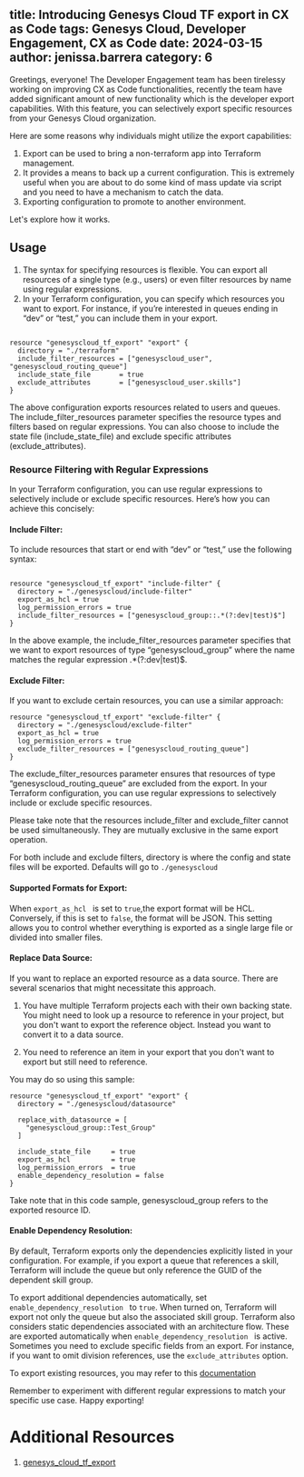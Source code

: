 title: Introducing Genesys Cloud TF export in CX as Code
tags: Genesys Cloud, Developer Engagement, CX as Code
date: 2024-03-15
author: jenissa.barrera
category: 6
---

Greetings, everyone! The Developer Engagement team has been tirelessy working on improving CX as Code functionalities, recently the team have added significant amount of new functionality which is the developer export capabilities. With this feature, you can selectively export specific resources from your Genesys Cloud organization. 

Here are some reasons why individuals might utilize the export capabilities:

1. Export can be used to bring a non-terraform app into Terraform management.
2. It provides a means to back up a current configuration. This is extremely useful when you are about to do some kind of mass update via script and you need to have a mechanism to catch the data.
3. Exporting configuration to promote to another environment.

Let's explore how it works.


## Usage


1. The syntax for specifying resources is flexible. You can export all resources of a single type (e.g., users) or even filter resources by name using regular expressions.
2. In your Terraform configuration, you can specify which resources you want to export. For instance, if you’re interested in queues ending in “dev” or “test,” you can include them in your export.

```hcl

resource "genesyscloud_tf_export" "export" {
  directory = "./terraform"
  include_filter_resources = ["genesyscloud_user", "genesyscloud_routing_queue"]
  include_state_file       = true
  exclude_attributes       = ["genesyscloud_user.skills"]
}

```

The above configuration exports resources related to users and queues. The include_filter_resources parameter specifies the resource types and filters based on regular expressions. You can also choose to include the state file (include_state_file) and exclude specific attributes (exclude_attributes).

### Resource Filtering with Regular Expressions


In your Terraform configuration, you can use regular expressions to selectively include or exclude specific resources. Here’s how you can achieve this concisely:

#### Include Filter:

To include resources that start or end with “dev” or “test,” use the following syntax:

```hcl

resource "genesyscloud_tf_export" "include-filter" {
  directory = "./genesyscloud/include-filter"
  export_as_hcl = true
  log_permission_errors = true
  include_filter_resources = ["genesyscloud_group::.*(?:dev|test)$"]
}
```

In the above example, the include_filter_resources parameter specifies that we want to export resources of type “genesyscloud_group” where the name matches the regular expression .*(?:dev|test)$.

#### Exclude Filter:
If you want to exclude certain resources, you can use a similar approach:

```hcl
resource "genesyscloud_tf_export" "exclude-filter" {
  directory = "./genesyscloud/exclude-filter"
  export_as_hcl = true
  log_permission_errors = true
  exclude_filter_resources = ["genesyscloud_routing_queue"]
}

```

The exclude_filter_resources parameter ensures that resources of type “genesyscloud_routing_queue” are excluded from the export. In your Terraform configuration, you can use regular expressions to selectively include or exclude specific resources. 

Please take note that the resources include_filter and exclude_filter cannot be used simultaneously. They are mutually exclusive in the same export operation.


For both include and exclude filters, directory is where the config and state files will be exported. Defaults will go to ```./genesyscloud```

#### Supported Formats for Export:


When ```export_as_hcl ``` is set to ```true```,the export format will be HCL. Conversely, if this is set to ```false```, the format will be JSON. This setting allows you to control whether everything is exported as a single large file or divided into smaller files. 


#### Replace Data Source:

If you want to replace an exported resource as a data source. There are several scenarios that might necessitate this approach.

1. You have multiple Terraform projects each with their own backing state. You might need to look up a resource to reference in your project, but you don't want to export the reference object. Instead you want to convert it to a data source.

2. You need to reference an item in your export that you don't want to export but still need to reference.

 You may do so using this sample:

```hcl
resource "genesyscloud_tf_export" "export" {
  directory = "./genesyscloud/datasource"

  replace_with_datasource = [
    "genesyscloud_group::Test_Group"
  ]

  include_state_file     = true
  export_as_hcl          = true
  log_permission_errors  = true
  enable_dependency_resolution = false
}
```

Take note that in this code sample, genesyscloud_group refers to the exported resource ID.

#### Enable Dependency Resolution:

By default, Terraform exports only the dependencies explicitly listed in your configuration. For example, if you export a queue that references a skill, Terraform will include the queue but only reference the GUID of the dependent skill group.

To export additional dependencies automatically, set ```enable_dependency_resolution ``` to ```true```. When turned on, Terraform will export not only the queue but also the associated skill group.  Terraform also considers static dependencies associated with an architecture flow. These are exported automatically when ```enable_dependency_resolution ``` is active.  Sometimes you need to exclude specific fields from an export. For instance, if you want to omit division references, use the ```exclude_attributes``` option.


To export existing resources, you may refer to this [documentation](https://registry.terraform.io/providers/MyPureCloud/genesyscloud/latest/docs/guides/export)



Remember to experiment with different regular expressions to match your specific use case. Happy exporting!

# Additional Resources
1. [genesys_cloud_tf_export](https://registry.terraform.io/providers/MyPureCloud/genesyscloud/latest/docs/resources/tf_export#replace_with_datasource)